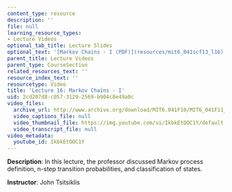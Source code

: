 ```yaml
---
content_type: resource
description: ''
file: null
learning_resource_types:
- Lecture Videos
optional_tab_title: Lecture Slides
optional_text: '[Markov Chains - I (PDF)](resources/mit6_041scf13_l16)'
parent_title: Lecture Videos
parent_type: CourseSection
related_resources_text: ''
resource_index_text: ''
resourcetype: Video
title: 'Lecture 16: Markov Chains - I'
uid: 2cd207d8-c057-3129-2569-b904c8e49a0c
video_files:
  archive_url: http://www.archive.org/download/MIT6.041F10/MIT6_041F11_lec16_300k.mp4
  video_captions_file: null
  video_thumbnail_file: https://img.youtube.com/vi/IkbkEtOOC1Y/default.jpg
  video_transcript_file: null
video_metadata:
  youtube_id: IkbkEtOOC1Y
---
```


**Description**: In this lecture, the professor discussed Markov process definition, n-step transition probabilities, and classification of states.

**Instructor**: John Tsitsiklis